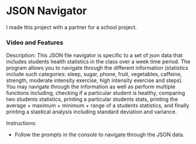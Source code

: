 # JSON Navigator


I made this project with a partner for a school project.

### Video and Features




Description: This JSON file navigator is specific to a set of json data that includes students health statistics in the class over a week time period. The
program allows you to navigate through the different information (statistics include such categories: sleep, sugar, phone, fruit, vegetables, caffeine,
strength, moderate intensity exercise, high intensity exercise and steps). You may navigate through the information as well as perform multiple functions
including, checking if a particular student is healthy, comparing two students statistics, printing a particular students stats, printing the average +
maximum + minimum + range of a students statistics, and finally printing a stastical analysis including standard deviation and variance.

Instructions:
- Follow the prompts in the console to navigate through the JSON data.
